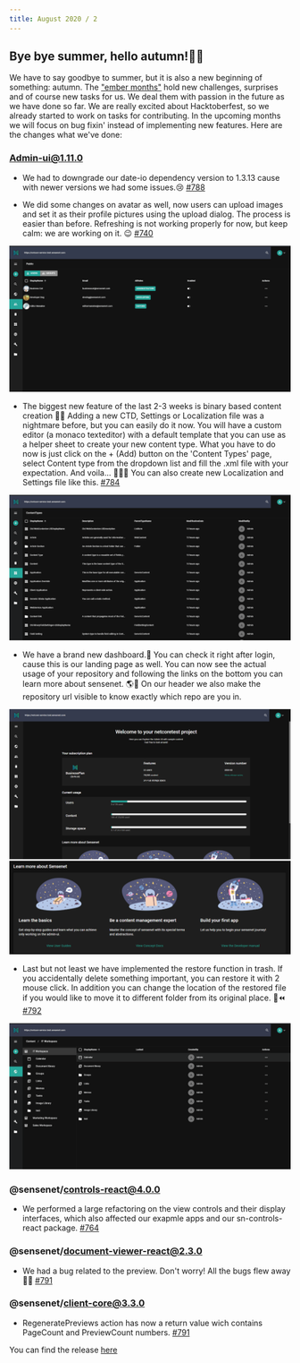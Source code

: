 ```yaml
---
title: August 2020 / 2
---
```


## Bye bye summer, hello autumn!🍃🍂

We have to say goodbye to summer, but it is also a new beginning of something: autumn. The ["ember months"](https://en.wiktionary.org/wiki/ember_months) hold new challenges, surprises and of course new tasks for us. We deal them with passion in the future as we have done so far. We are really excited about Hacktoberfest, so we already started to work on tasks for contributing. In the upcoming months we will focus on bug fixin' instead of implementing new features.
Here are the changes what we've done:

### Admin-ui@1.11.0 

- We had to downgrade our date-io dependency version to 1.3.13 cause with newer versions we had some issues.😢
 [#788](https://github.com/SenseNet/sn-client/pull/788)

- We did some changes on avatar as well, now users can upload images and set it as their profile pictures using the upload dialog. The process is easier than before. Refreshing is not working properly for now, but keep calm: we are working on it. 😉
 [#740](https://github.com/SenseNet/sn-client/pull/740)

![AvatarUpload](/img/avatar_upload_with_dialog.gif "AvatarUpload")

- The biggest new feature of the last 2-3 weeks is binary based content creation 🎉🎆
Adding a new CTD, Settings or Localization file was a nightmare before, but you can easily do it now. You will have a custom editor (a monaco texteditor) with a default template that you can use as a helper sheet to create your new content type. What you have to do now is just click on the + (Add) button on the 'Content Types' page, select Content type from the dropdown list and fill the .xml file with your expectation. And voila... 🎺⛲🎯
You can also create new Localization and Settings file like this.
 [#784](https://github.com/SenseNet/sn-client/pull/784)

![CreateCTD](/img/create_ctd.gif "CreateCTD")

- We have a brand new dashboard.🚅 You can check it right after login, cause this is our landing page as well. You can now see the actual usage of your repository and following the links on the bottom you can learn more about sensenet. 🌎🌌 On our header we also make the repository url visible to know exactly which repo are you in. 

![Dashboard](/img/dashboard.png "Dashboard")
![Dashboard2](/img/dashboard2.png "Dashboard2")

- Last but not least we have implemented the restore function in trash. If you accidentally delete something important, you can restore it with 2 mouse click.
In addition you can change the location of the restored file if you would like to move it to different folder from its original place. 💾⏪
[#792](https://github.com/SenseNet/sn-client/pull/792)

![Restore](/img/restore_from_trash.gif "Restore")

### @sensenet/controls-react@4.0.0

- We performed a large refactoring on the view controls and their display interfaces, which also affected our exapmle apps and our sn-controls-react package.
 [#764](https://github.com/SenseNet/sn-client/pull/764)

### @sensenet/document-viewer-react@2.3.0

- We had a bug related to the preview. Don't worry! All the bugs flew away 🐛🐞
[#791](https://github.com/SenseNet/sn-client/pull/791)

### @sensenet/client-core@3.3.0

- RegeneratePreviews action has now a return value wich contains PageCount and PreviewCount numbers.
[#791](https://github.com/SenseNet/sn-client/pull/791)

You can find the release [here](https://github.com/SenseNet/sn-client/releases/tag/2020.8.1)
